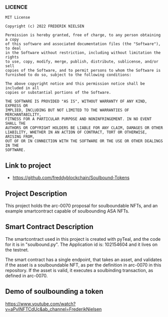 
### LICENCE
```
MIT License

Copyright (c) 2022 FREDERIK NIELSEN

Permission is hereby granted, free of charge, to any person obtaining a copy
of this software and associated documentation files (the "Software"), to deal
in the Software without restriction, including without limitation the rights
to use, copy, modify, merge, publish, distribute, sublicense, and/or sell
copies of the Software, and to permit persons to whom the Software is
furnished to do so, subject to the following conditions:

The above copyright notice and this permission notice shall be included in all
copies or substantial portions of the Software.

THE SOFTWARE IS PROVIDED "AS IS", WITHOUT WARRANTY OF ANY KIND, EXPRESS OR
IMPLIED, INCLUDING BUT NOT LIMITED TO THE WARRANTIES OF MERCHANTABILITY,
FITNESS FOR A PARTICULAR PURPOSE AND NONINFRINGEMENT. IN NO EVENT SHALL THE
AUTHORS OR COPYRIGHT HOLDERS BE LIABLE FOR ANY CLAIM, DAMAGES OR OTHER
LIABILITY, WHETHER IN AN ACTION OF CONTRACT, TORT OR OTHERWISE, ARISING FROM,
OUT OF OR IN CONNECTION WITH THE SOFTWARE OR THE USE OR OTHER DEALINGS IN THE
SOFTWARE.
```

## Link to project
* https://github.com/freddyblockchain/Soulbound-Tokens

## Project Description
This project holds the arc-0070 proposal for soulboundable
NFTs, and an example smartcontract capable of soulbounding 
ASA NFTs. 

## Smart Contract Description

The smartcontract used in this project is created with 
pyTeal, and the code for it is in "soulbound.py". The Application id is: 102154604 and it lives on the testnet.

The smart contract has a single endpoint, that takes an asset, and validates if the asset is a soulboundable NFT, 
as per the definition in arc-0070 in this repository. 
If the asset is valid, it executes a soulbinding transaction,
as defined in arc-0070.

## Demo of soulbounding a token

https://www.youtube.com/watch?v=aPvINFTCdUc&ab_channel=FrederikNielsen
